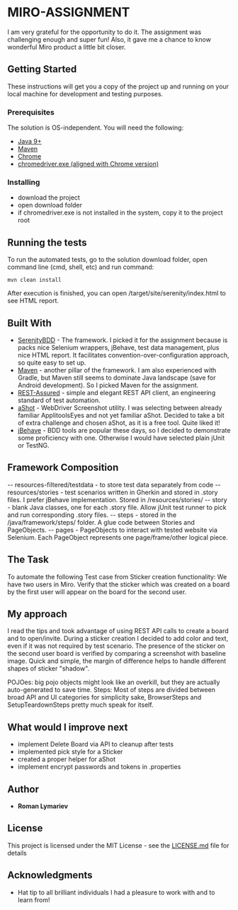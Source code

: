 # MIRO-ASSIGNMENT
I am very grateful for the opportunity to do it. The assignment was challenging enough and super fun!
Also, it gave me a chance to know wonderful Miro product a little bit closer.

## Getting Started
These instructions will get you a copy of the project up and running on your local machine for development and testing purposes. 

### Prerequisites
The solution is OS-independent. You will need the following: 

* [Java 9+](https://java.com/en/download/help/download_options.xml)
* [Maven](https://maven.apache.org/install.html)
* [Chrome](https://www.google.com/chrome/)
* [chromedriver.exe (aligned with Chrome version)](https://chromedriver.chromium.org/downloads)

### Installing
 - download the project
 - open download folder
 - if chromedriver.exe is not installed in the system, copy it to the project root

## Running the tests
To run the automated tests, go to the solution download folder, open command line (cmd, shell, etc) and run command:
```
mvn clean install
```
After execution is finished, you can open /target/site/serenity/index.html to see HTML report.


## Built With
* [SerenityBDD](https://www.thucydides.info) - The framework. I picked it for the assignment because is packs nice Selenium wrappers, 
jBehave, test data management, plus nice HTML report. It facilitates convention-over-configuration approach, so quite easy to set up.
* [Maven](https://maven.apache.org/) - another pillar of the framework. I am also experienced with Gradle, but Maven still seems
to dominate Java landscape (save for Android development). So I picked Maven for the assignment.
* [REST-Assured](https://rest-assured.io/) - simple and elegant REST API client, an engineering standard of test automation.
* [aShot](https://github.com/pazone/ashot) - WebDriver Screenshot utility. I was selecting between already familiar ApplitoolsEyes and 
not yet familiar aShot. Decided to take a bit of extra challenge and chosen aShot, as it is a free tool. Quite liked it!
* [jBehave](https://jbehave.org) - BDD tools are popular these days, so I decided to demonstrate some proficiency with one. 
Otherwise I would have selected plain jUnit or TestNG. 

## Framework Composition
-- resources-filtered/testdata - to store test data separately from code
-- resources/stories - test scenarios written in Gherkin and stored in .story files. I prefer jBehave implementation. Stored in /resources/stories/
-- story - blank Java classes, one for each .story file. Allow jUnit test runner to pick and run corresponding .story files.
-- steps - stored in the /java/framework/steps/ folder. A glue code between Stories and PageObjects.
-- pages - PageObjects to interact with tested website via Selenium. Each PageObject represents one page/frame/other logical piece.


## The Task
To automate the following Test case from Sticker creation functionality:
We have two users in Miro. Verify that the sticker which was created on a board by the first user will appear on the board 
for the second user.

## My approach
I read the tips and took advantage of using REST API calls to create a board and to open/invite. 
During a sticker creation I decided to add color and text, even if it was not required by test scenario.
The presence of the sticker on the second user board is verified by comparing a screenshot with baseline image.
Quick and simple, the margin of difference helps to handle different shapes of sticker "shadow".

POJOes: big pojo objects might look like an overkill, but they are actually auto-generated to save time.
Steps: Most of steps are divided between broad API and UI categories for simplicity sake,
BrowserSteps and SetupTeardownSteps pretty much speak for itself.

## What would I improve next
- implement Delete Board via API to cleanup after tests
- implemented pick style for a Sticker
- created a proper helper for aShot
- implement encrypt passwords and tokens in .properties

## 
## Author

* **Roman Lymariev**

## License

This project is licensed under the MIT License - see the [LICENSE.md](LICENSE.md) file for details

## Acknowledgments

* Hat tip to all brilliant individuals I had a pleasure to work with and to learn from!


